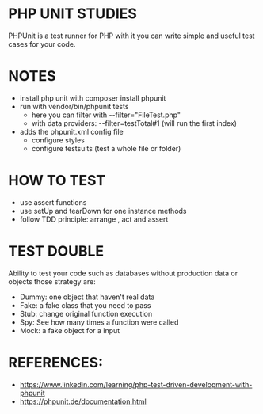 # PHP UNIT STUDIES

PHPUnit is a test runner for PHP with it you can write simple and useful test cases for your code.

# NOTES

- install php unit with composer install phpunit
- run with vendor/bin/phpunit tests
    - here you can filter with --filter="FileTest.php"
    - with data providers: --filter=testTotal#1 (will run the first index)
- adds the phpunit.xml config file
    - configure styles
    - configure testsuits (test a whole file or folder)

# HOW TO TEST

- use assert functions
- use setUp and tearDown for one instance methods
- follow TDD principle: arrange , act and assert 

# TEST DOUBLE

Ability to test your code such as databases without production data or objects those strategy are:
- Dummy: one object that haven't real data
- Fake: a fake class that you need to pass
- Stub: change original function execution
- Spy: See how many times a function were called
- Mock: a fake object for a input

# REFERENCES:
- https://www.linkedin.com/learning/php-test-driven-development-with-phpunit
- https://phpunit.de/documentation.html